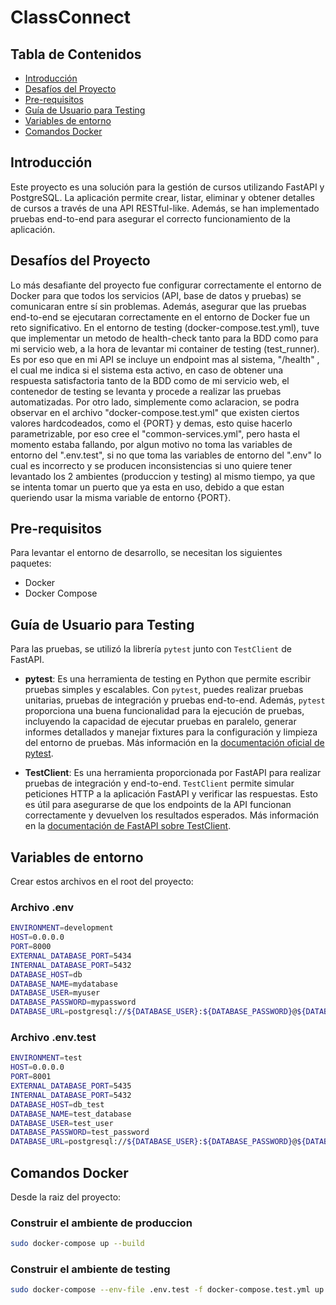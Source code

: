 # ClassConnect

## Tabla de Contenidos

- [Introducción](#introducción)
- [Desafíos del Proyecto](#desafíos-del-proyecto)
- [Pre-requisitos](#pre-requisitos)
- [Guía de Usuario para Testing](#guía-de-usuario-para-testing)
- [Variables de entorno](#variables-de-entorno)
- [Comandos Docker](#comandos-docker)

## Introducción

Este proyecto es una solución para la gestión de cursos utilizando FastAPI y PostgreSQL. La aplicación permite crear, listar, eliminar y obtener detalles de cursos a través de una API RESTful-like. Además, se han implementado pruebas end-to-end para asegurar el correcto funcionamiento de la aplicación.

## Desafíos del Proyecto

Lo más desafiante del proyecto fue configurar correctamente el entorno de Docker para que todos los servicios (API, base de datos y pruebas) se comunicaran entre sí sin problemas. Además, asegurar que las pruebas end-to-end se ejecutaran correctamente en el entorno de Docker fue un reto significativo. 
En el entorno de testing (docker-compose.test.yml), tuve que implementar un metodo de health-check tanto para la BDD como para mi servicio web, a la hora de levantar mi container de testing (test_runner). Es por eso que en mi API se incluye un endpoint mas al sistema, "/health" , el cual me indica si el sistema esta activo, en caso de obtener una respuesta satisfactoria tanto de la BDD como de mi servicio web, el contenedor de testing se levanta y procede a realizar las pruebas automatizadas.
Por otro lado, simplemente como aclaracion, se podra observar en el archivo "docker-compose.test.yml" que existen ciertos valores hardcodeados, como el {PORT} y demas, esto quise hacerlo parametrizable, por eso cree el "common-services.yml", pero hasta el momento estaba fallando, por algun motivo no toma las variables de entorno del ".env.test", si no que toma las variables de entorno del ".env" lo cual es incorrecto y se producen inconsistencias si uno quiere tener levantado los 2 ambientes (produccion y testing) al mismo tiempo, ya que se intenta tomar un puerto que ya esta en uso, debido a que estan queriendo usar la misma variable de entorno {PORT}.

## Pre-requisitos

Para levantar el entorno de desarrollo, se necesitan los siguientes paquetes:

- Docker
- Docker Compose

## Guía de Usuario para Testing

Para las pruebas, se utilizó la librería `pytest` junto con `TestClient` de FastAPI.

- **pytest**: Es una herramienta de testing en Python que permite escribir pruebas simples y escalables. Con `pytest`, puedes realizar pruebas unitarias, pruebas de integración y pruebas end-to-end. Además, `pytest` proporciona una buena funcionalidad para la ejecución de pruebas, incluyendo la capacidad de ejecutar pruebas en paralelo, generar informes detallados y manejar fixtures para la configuración y limpieza del entorno de pruebas. Más información en la [documentación oficial de pytest](https://docs.pytest.org/en/7.1.x/).

- **TestClient**: Es una herramienta proporcionada por FastAPI para realizar pruebas de integración y end-to-end. `TestClient` permite simular peticiones HTTP a la aplicación FastAPI y verificar las respuestas. Esto es útil para asegurarse de que los endpoints de la API funcionan correctamente y devuelven los resultados esperados. Más información en la [documentación de FastAPI sobre TestClient](https://fastapi.tiangolo.com/reference/testclient/?h=test).

## Variables de entorno

Crear estos archivos en el root del proyecto:

### Archivo .env

```sh
ENVIRONMENT=development
HOST=0.0.0.0
PORT=8000
EXTERNAL_DATABASE_PORT=5434
INTERNAL_DATABASE_PORT=5432
DATABASE_HOST=db
DATABASE_NAME=mydatabase
DATABASE_USER=myuser
DATABASE_PASSWORD=mypassword
DATABASE_URL=postgresql://${DATABASE_USER}:${DATABASE_PASSWORD}@${DATABASE_HOST}:${INTERNAL_DATABASE_PORT}/${DATABASE_NAME}
```

### Archivo .env.test

```sh
ENVIRONMENT=test
HOST=0.0.0.0
PORT=8001
EXTERNAL_DATABASE_PORT=5435
INTERNAL_DATABASE_PORT=5432
DATABASE_HOST=db_test
DATABASE_NAME=test_database
DATABASE_USER=test_user
DATABASE_PASSWORD=test_password
DATABASE_URL=postgresql://${DATABASE_USER}:${DATABASE_PASSWORD}@${DATABASE_HOST}:${INTERNAL_DATABASE_PORT}/${DATABASE_NAME}
```

## Comandos Docker

Desde la raiz del proyecto:
 
### Construir el ambiente de produccion

```sh
sudo docker-compose up --build
```

### Construir el ambiente de testing

```sh
sudo docker-compose --env-file .env.test -f docker-compose.test.yml up --build
```


